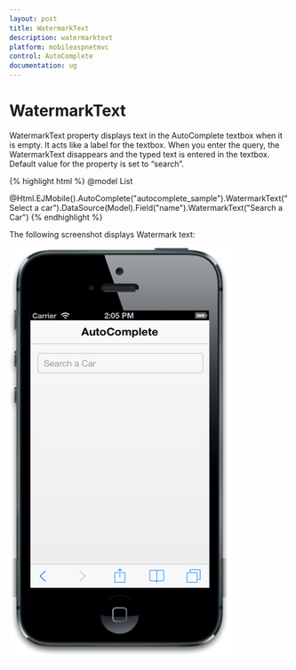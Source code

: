 ```yaml
---
layout: post
title: WatermarkText
description: watermarktext
platform: mobileaspnetmvc
control: AutoComplete 
documentation: ug
---
```


# WatermarkText

WatermarkText property displays text in the AutoComplete textbox when it is empty. It acts like a label for the textbox. When you enter the query, the WatermarkText disappears and the typed text is entered in the textbox. Default value for the property is set to “search”.


{% highlight html %}
@model List<Cars>

@Html.EJMobile().AutoComplete("autocomplete_sample").WatermarkText("Select a car").DataSource(Model).Field("name").WatermarkText("Search a Car")
{% endhighlight %}


The following screenshot displays Watermark text:

![](WatermarkText_images/WatermarkText_img1.png)



